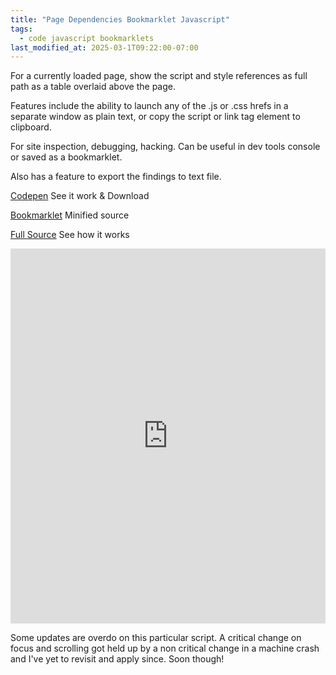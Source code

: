 ```yaml
---
title: "Page Dependencies Bookmarklet Javascript"
tags:
  - code javascript bookmarklets
last_modified_at: 2025-03-1T09:22:00-07:00
---
```


For a currently loaded page, show the script and style references as full path as a table overlaid above the page.

Features include the ability to launch any of the .js or .css hrefs in a separate window as plain text, or copy the script or link tag element to clipboard. 

For site inspection, debugging, hacking. Can be useful in dev tools console or saved as a bookmarklet.

Also has a feature to export the findings to text file.


[Codepen](https://codepen.io/deadflowers/full/bGXKQZb) See it work & Download 


[Bookmarklet](https://gist.github.com/deadflowers/6b4b67fc7d0899f5f44ade0068f4df25#file-pagedependencies-min-js) Minified source 


[Full Source](https://gist.github.com/deadflowers/6b4b67fc7d0899f5f44ade0068f4df25#file-pagedependencies-js) See how it works

<iframe height="600" style="width: 100%;" scrolling="no" title="Page Dependency Script" src="https://codepen.io/deadflowers/embed/bGXKQZb?default-tab=result&theme-id=light" frameborder="no" loading="lazy" allowtransparency="true" allowfullscreen="true">
  See the Pen <a href="https://codepen.io/deadflowers/pen/bGXKQZb">
  Page Dependencies Bookmarklet</a> by ray kooyenga (<a href="https://codepen.io/deadflowers">@deadflowers</a>)
  on <a href="https://codepen.io">CodePen</a>.
</iframe>

Some updates are overdo on this particular script. A critical change on focus and scrolling got held up by a non critical change in a machine crash and I've yet to revisit and apply since. Soon though!

